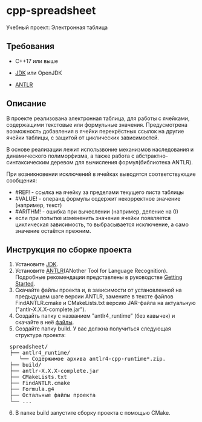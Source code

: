 # cpp-spreadsheet
Учебный проект: Электронная таблица

## Требования

- C++17 или выше

- [JDK](https://www.oracle.com/java/technologies/downloads/) или OpenJDK

- [ANTLR](https://www.antlr.org/index.html)


## Описание

В проекте реализована электронная таблица, для работы с ячейками, содержащими текстовые или формульные значения. Предусмотрена возможность добавления в ячейки перекрёстных ссылок на другие ячейки таблицы, с защитой от циклических зависимостей.  

В основе реализации лежит использвоние механизмов наследования и динамического полиморфизма, а также работа с абстрактно-синтаксическим деревом для вычисления формул(библиотека ANTLR).

При возникновении исключений в ячейках выводятся соответствующие сообщения:
- #REF! - ссылка на ячейку за пределами текущего листа таблицы
- #VALUE! - операнд формулы содержит некорректное значение (например, текст)
- #ARITHM! - ошибка при вычеслении (например, деление на 0)
- если при попытке измененить значение ячейки появляется циклическая зависимость, то выбрасывается исключение, а само значение остаётся прежним.


## Инструкция по сборке проекта

1. Установите [JDK](https://www.oracle.com/java/technologies/downloads/).
2. Установите [ANTLR](https://www.antlr.org/index.html)(ANother Tool for Language Recognition). Подробные рекомендации представлены в руководстве [Getting Started](https://github.com/antlr/antlr4/blob/master/doc/getting-started.md).
3. Скачайте файлы проекта и, в зависимости от установленной на предыдущем шаге версии ANTLR, замените в тексте файлов FindANTLR.cmake и CMakeLists.txt версию JAR-файла на актуальную ("antlr-X.X.X-complete.jar").
4. Создайть папку с названием "antlr4_runtime" (без кавычек) и скачайте в неё [файлы](https://github.com/antlr/antlr4/tree/master/runtime/Cpp).
5. Создайте папку build.
У вас должна получиться следующая структура проекта:
<pre>
 spreadsheet/  
 ├── antlr4_runtime/   
    └── Содержимое архива antlr4-cpp-runtime*.zip.
 ├── build/  
 ├── antlr-X.X.X-complete.jar  
 ├── CMakeLists.txt  
 ├── FindANTLR.cmake  
 ├── Formula.g4  
 ├── Остальные файлы проекта  
 └── ...
</pre>   
6. В папке build запустите сборку проекта с помощью CMake.
